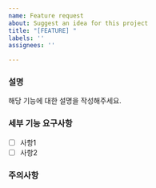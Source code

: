 ```yaml
---
name: Feature request
about: Suggest an idea for this project
title: "[FEATURE] "
labels: ''
assignees: ''

---
```


### 설명

해당 기능에 대한 설명을 작성해주세요.

### 세부 기능 요구사항

- [ ]  사항1
- [ ]  사항2

### 주의사항
